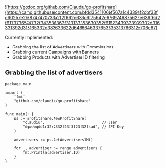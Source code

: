 ![https://godoc.org/github.com/Claudiu/go-profitshare](https://camo.githubusercontent.com/bfdd3541106bf567a1c4339af2cbf33fc60257e2/68747470733a2f2f662e636c6f75642e6769746875622e636f6d2f6173736574732f343536362f313133353630352f61623439323939302d316331392d313165332d383633622d6466646337653635313766312e706e67)


Currently Implemented:
- Grabbing the list of Advertisers with Commissions
- Grabbing current Campaigns with Banners
- Grabbing Products with Advertiser ID filtering


Grabbing the list of advertisers
--------------------------------
    package main
    
    import (
    	"fmt"
    	"github.com/claudiu/go-profitshare"
    )
    
    func main() {
    	ps := profitshare.NewProfitShare(
    		"claudiu",                          // User
    		"dqwdwqdd1r32r2332f23f3f23f32fsad", // API Key
    	)
    
    	advertisers := ps.GetAdvertisers1M()
    
    	for _, advertiser := range advertisers {
    		fmt.Println(advertiser.ID)
    	}
    }
